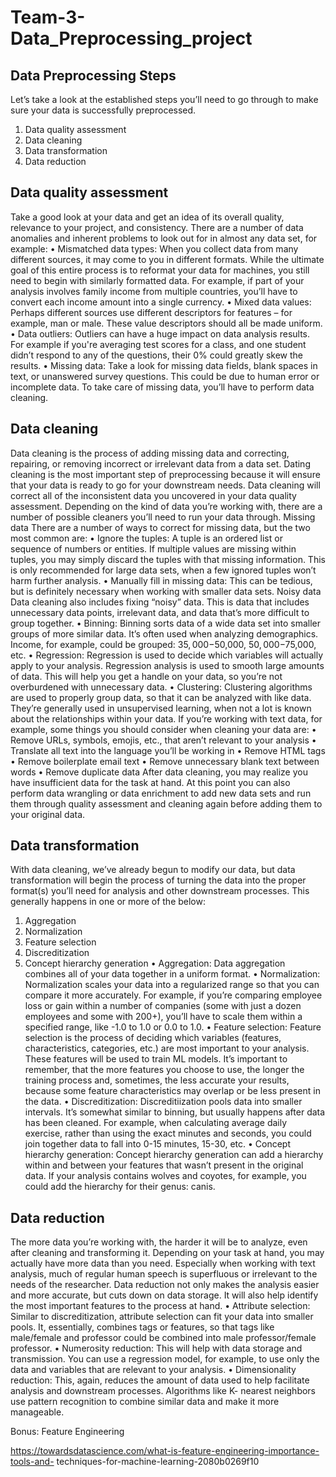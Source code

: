# Team-3-Data_Preprocessing_project

## Data Preprocessing Steps 

Let’s take a look at the established steps you’ll need to go through to make sure 
your data is successfully preprocessed. 
1. Data quality assessment 
2. Data cleaning 
3. Data transformation 
4. Data reduction
 
## Data quality assessment 
Take a good look at your data and get an idea of its overall quality, relevance to 
your project, and consistency. There are a number of data anomalies and 
inherent problems to look out for in almost any data set, for example: 
• Mismatched data types: When you collect data from many different 
sources, it may come to you in different formats. While the ultimate goal 
of this entire process is to reformat your data for machines, you still need 
to begin with similarly formatted data. For example, if part of your 
analysis involves family income from multiple countries, you’ll have to 
convert each income amount into a single currency. 
• Mixed data values: Perhaps different sources use different descriptors 
for features – for example, man or male. These value descriptors should 
all be made uniform. 
• Data outliers: Outliers can have a huge impact on data analysis results. 
For example if you're averaging test scores for a class, and one student 
didn’t respond to any of the questions, their 0% could greatly skew the 
results. 
• Missing data: Take a look for missing data fields, blank spaces in text, or 
unanswered survey questions. This could be due to human error or 
incomplete data. To take care of missing data, you’ll have to perform data 
cleaning. 
 
## Data cleaning 
Data cleaning is the process of adding missing data and correcting, repairing, or 
removing incorrect or irrelevant data from a data set. Dating cleaning is the 
most important step of preprocessing because it will ensure that your data is 
ready to go for your downstream needs. 
Data cleaning will correct all of the inconsistent data you uncovered in your data 
quality assessment. Depending on the kind of data you’re working with, there 
are a number of possible cleaners you’ll need to run your data through. 
Missing data 
There are a number of ways to correct for missing data, but the two most 
common are: 
• Ignore the tuples: A tuple is an ordered list or sequence of numbers or 
entities. If multiple values are missing within tuples, you may simply 
discard the tuples with that missing information. This is only 
recommended for large data sets, when a few ignored tuples won’t harm 
further analysis. 
• Manually fill in missing data: This can be tedious, but is definitely 
necessary when working with smaller data sets. 
Noisy data 
Data cleaning also includes fixing “noisy” data. This is data that includes 
unnecessary data points, irrelevant data, and data that’s more difficult to group 
together. 
• Binning: Binning sorts data of a wide data set into smaller groups of more 
similar data. It’s often used when analyzing demographics. Income, for 
example, could be grouped: $35,000-$50,000, $50,000-$75,000, etc. 
• Regression: Regression is used to decide which variables will actually 
apply to your analysis. Regression analysis is used to smooth large 
amounts of data. This will help you get a handle on your data, so you’re 
not overburdened with unnecessary data. 
• Clustering: Clustering algorithms are used to properly group data, so that 
it can be analyzed with like data. They’re generally used in unsupervised 
learning, when not a lot is known about the relationships within your data. 
If you’re working with text data, for example, some things you should consider 
when cleaning your data are: 
• Remove URLs, symbols, emojis, etc., that aren’t relevant to your analysis 
• Translate all text into the language you’ll be working in 
• Remove HTML tags 
• Remove boilerplate email text 
• Remove unnecessary blank text between words 
• Remove duplicate data 
After data cleaning, you may realize you have insufficient data for the task at 
hand. At this point you can also perform data wrangling or data enrichment to 
add new data sets and run them through quality assessment and cleaning again 
before adding them to your original data.

## Data transformation 
With data cleaning, we’ve already begun to modify our data, but data 
transformation will begin the process of turning the data into the proper 
format(s) you’ll need for analysis and other downstream processes. 
This generally happens in one or more of the below: 
1. Aggregation 
2. Normalization 
3. Feature selection 
4. Discreditization 
5. Concept hierarchy generation 
• Aggregation: Data aggregation combines all of your data together in a 
uniform format. 
• Normalization: Normalization scales your data into a regularized range 
so that you can compare it more accurately. For example, if you’re 
comparing employee loss or gain within a number of companies (some 
with just a dozen employees and some with 200+), you’ll have to scale 
them within a specified range, like -1.0 to 1.0 or 0.0 to 1.0. 
• Feature selection: Feature selection is the process of deciding which 
variables (features, characteristics, categories, etc.) are most important to 
your analysis. These features will be used to train ML models. It’s 
important to remember, that the more features you choose to use, the 
longer the training process and, sometimes, the less accurate your results, 
because some feature characteristics may overlap or be less present in 
the data. 
 • Discreditization: Discreditiization pools data into smaller intervals. It’s 
somewhat similar to binning, but usually happens after data has been 
cleaned. For example, when calculating average daily exercise, rather than 
using the exact minutes and seconds, you could join together data to fall 
into 0-15 minutes, 15-30, etc. 
• Concept hierarchy generation: Concept hierarchy generation can add a 
hierarchy within and between your features that wasn’t present in the 
original data. If your analysis contains wolves and coyotes, for example, 
you could add the hierarchy for their genus: canis.

## Data reduction 
The more data you’re working with, the harder it will be to analyze, even after 
cleaning and transforming it. Depending on your task at hand, you may actually 
have more data than you need. Especially when working with text analysis, much 
of regular human speech is superfluous or irrelevant to the needs of the 
researcher. Data reduction not only makes the analysis easier and more 
accurate, but cuts down on data storage. 
It will also help identify the most important features to the process at hand. 
• Attribute selection: Similar to discreditization, attribute selection can fit 
your data into smaller pools. It, essentially, combines tags or features, so 
that tags like male/female and professor could be combined into male 
professor/female professor. 
• Numerosity reduction: This will help with data storage and transmission. 
You can use a regression model, for example, to use only the data and 
variables that are relevant to your analysis. 
• Dimensionality reduction: This, again, reduces the amount of data used 
to help facilitate analysis and downstream processes. Algorithms like K-
nearest neighbors use pattern recognition to combine similar data and 
make it more manageable. 
 
Bonus: Feature Engineering 
 
https://towardsdatascience.com/what-is-feature-engineering-importance-tools-and-
techniques-for-machine-learning-2080b0269f10 
